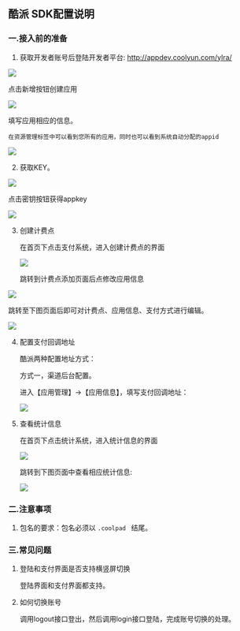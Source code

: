 ## 酷派 SDK配置说明

### 一.接入前的准备

1. 获取开发者账号后登陆开发者平台: <http://appdev.coolyun.com/ylra/>

  ![](http://docs.mztgame.com/files/assets/img/coolpadhelper1.jpg)

   点击新增按钮创建应用

   ![](http://docs.mztgame.com/files/assets/img/coolpadhelper2.jpg)

   填写应用相应的信息。

    在资源管理标签中可以看到您所有的应用，同时也可以看到系统自动分配的appid

  ![](http://docs.mztgame.com/files/assets/img/coolpadhelper3.jpg)

2. 获取KEY。

  ![](http://docs.mztgame.com/files/assets/img/coolpadhelper4.jpg)

  点击密钥按钮获得appkey

  ![](http://docs.mztgame.com/files/assets/img/coolpadhelper5.jpg)

3. 创建计费点

   在首页下点击支付系统，进入创建计费点的界面

   ![](http://docs.mztgame.com/files/assets/img/coolpadhelper6.jpg)

    跳转到计费点添加页面后点修改应用信息

  ![](http://docs.mztgame.com/files/assets/img/coolpadhelper7.jpg)

  跳转至下图页面后即可对计费点、应用信息、支付方式进行编辑。

  ![](http://docs.mztgame.com/files/assets/img/coolpadhelper8.jpg)

4. 配置支付回调地址

    酷派两种配置地址方式：

    方式一，渠道后台配置。

    进入【应用管理】->【应用信息】，填写支付回调地址：

   ![](http://docs.mztgame.com/files/assets/img/coolpadhelper9.jpg)

5. 查看统计信息

    在首页下点击统计系统，进入统计信息的界面

    ![](http://docs.mztgame.com/files/assets/img/coolpadhelper9a.jpg)

    跳转到下图页面中查看相应统计信息:

    ![](http://docs.mztgame.com/files/assets/img/coolpadhelper9b.jpg)

### 二.注意事项

 1.  包名的要求：包名必须以  `.coolpad ` 结尾。

### 三.常见问题

 1. 登陆和支付界面是否支持横竖屏切换

     登陆界面和支付界面都支持。

 2. 如何切换账号

     调用logout接口登出，然后调用login接口登陆，完成账号切换的处理。
